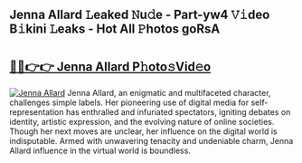 ## Jenna Allard 𝙻eaked 𝙽u𝚍e - Part-yw4 𝚅𝚒deo B𝚒kini 𝙻eaks - Hot All 𝙿hotos goRsA

# <h2><a href="http://ld6eota.urlbe.top/?page=Jenna+Allard">🔗🔗👉👉 Jenna Allard P𝚑oto𝚜Vid𝚎o</a></h2>

[![Jenna Allard](https://i.imgur.com/eBuTRDB.gif)](http://ld6eota.urlbe.top/?page=Jenna+Allard)
Jenna Allard, an enigmatic and multifaceted character, challenges simple labels. Her pioneering use of digital media for self-representation has enthralled and infuriated spectators, igniting debates on identity, artistic expression, and the evolving nature of online societies. Though her next moves are unclear, her influence on the digital world is indisputable. Armed with unwavering tenacity and undeniable charm, Jenna Allard influence in the virtual world is boundless.

